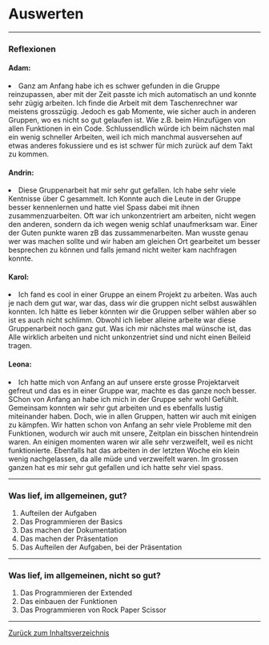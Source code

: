 # Auswerten

<hr>

### Reflexionen 

#### Adam: 
<us><li>Ganz am Anfang habe ich es schwer gefunden in die Gruppe reinzupassen, aber mit der Zeit passte ich mich automatisch an und konnte sehr zügig arbeiten. Ich finde die Arbeit mit dem Taschenrechner war meistens grosszügig. Jedoch es gab Momente, wie sicher auch in anderen Gruppen, wo es nicht so gut gelaufen ist. Wie z.B. beim Hinzufügen von allen Funktionen in ein Code. Schlussendlich würde ich beim nächsten mal ein wenig schneller Arbeiten, weil ich mich manchmal ausversehen auf etwas anderes fokussiere und es ist schwer für mich zurück auf dem Takt zu kommen.

#### Andrin: 
<us><li>Diese Gruppenarbeit hat mir sehr gut gefallen. Ich habe sehr viele Kentnisse über C gesammelt. Ich Konnte auch die Leute in der Gruppe besser kennenlernen und hatte viel Spass dabei mit ihnen zusammenzuarbeiten. Oft war ich unkonzentriert am arbeiten, nicht wegen den anderen, sondern da ich wegen wenig schlaf unaufmerksam war. Einer der Guten punkte waren zB das zussammenarbeiten. Man wusste genau wer was machen sollte und wir haben am gleichen Ort gearbeitet um besser besprechen zu können und falls jemand nicht weiter kam nachfragen konnte.</li>

#### Karol: 
<us><li>Ich fand es cool in einer Gruppe an einem Projekt zu arbeiten. Was auch je nach dem gut war, war das, dass wir die gruppen nicht selbst auswählen konnten. Ich hätte es lieber könnten wir die Gruppen selber wählen aber so ist es auch nicht schlimm. Obwohl ich lieber alleine arbeite war diese Gruppenarbeit noch ganz gut. Was ich mir nächstes mal wünsche ist, das Alle wirklich arbeiten und nicht unkonzentriet sind und nicht einen Beileid tragen.

#### Leona: 
<us><li>Ich hatte mich von Anfang an auf unsere erste grosse Projektarveit gefreut und das es in einer Gruppe war, machte es das ganze noch besser. SChon von Anfang an habe ich mich in der Gruppe sehr wohl Gefühlt. Gemeinsam konnten wir sehr gut arbeiten und es ebenfalls lustig miteinander haben. Doch, wie in allen Gruppen, hatten wir auch mit einigen zu kämpfen. Wir hatten schon von Anfang an sehr viele Probleme mit den Funktionen, wodurch wir auch mit unsere, Zeitplan ein bisschen hintendrein waren. An einigen momenten waren wir alle sehr verzweifelt, weil es nicht funktionierte. Ebenfalls hat das arbeiten in der letzten Woche ein klein wenig nachgelassen, da alle müde und verzweifelt waren. Im grossen ganzen hat es mir sehr gut gefallen und ich hatte sehr viel spass. 

<hr>

### Was lief, im allgemeinen, gut?

 1. Aufteilen der Aufgaben
 2. Das Programmieren der Basics
 3. Das machen der Dokumentation
 4. Das machen der Präsentation
 5. Das Aufteilen der Aufgaben, bei der Präsentation

<hr>

### Was lief, im allgemeinen, nicht so gut? 

 1. Das Programmieren der Extended
 2. Das einbauen der Funktionen
 3. Das Programmieren von Rock Paper Scissor

<hr>

[Zurück zum Inhaltsverzeichnis](README.md)


